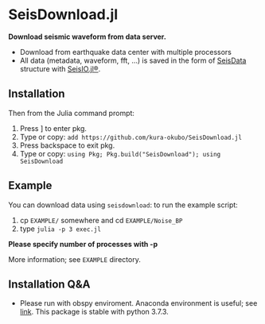 # SeisDownload.jl

**Download seismic waveform from data server.**


- Download from earthquake data center with multiple processors
- All data (metadata, waveform, fft, ...) is saved in the form of [SeisData](https://seisio.readthedocs.io/en/latest/src/working_with_data.html) structure with [SeisIO.jl®](https://github.com/jpjones76/SeisIO.jl).

## Installation

Then from the Julia command prompt:

1. Press ] to enter pkg.
2. Type or copy: `add https://github.com/kura-okubo/SeisDownload.jl`
3. Press backspace to exit pkg.
4. Type or copy: `using Pkg; Pkg.build("SeisDownload"); using SeisDownload`

## Example
You can download data using `seisdownload`:
to run the example script:

  1. cp `EXAMPLE/` somewhere and cd `EXAMPLE/Noise_BP`
  2. type `julia -p 3 exec.jl`

**Please specify number of processes with -p**

More information; see `EXAMPLE` directory.

## Installation Q&A
- Please run with obspy enviroment.
Anaconda environment is useful; see [link](https://github.com/obspy/obspy/wiki/Installation-via-Anaconda). This package is stable with python 3.7.3.
